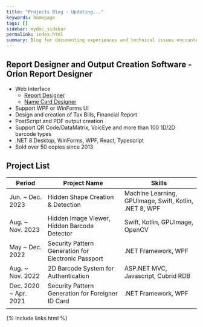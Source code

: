 ```yaml
---
title: "Projects Blog - Updating..."
keywords: homepage
tags: []
sidebar: mydoc_sidebar
permalink: index.html
summary: Blog for documenting experiences and technical issues encountered while undertaking various software development projects.
---
```


## Report Designer and Output Creation Software - Orion Report Designer

- Web Interface 
    - [Report Designer](https://report.oryonsoft.com/)
    - [Name Card Designer](https://report.oryonsoft.com/DesignAgitIFrame/Komsco_NameCard01/NameCard.txt)
- Support WPF or WinForms UI
- Design and creation of Tax Bills, Financial Report
- PostScript and PDF output creation
- Support QR Code/DataMatrix, VoicEye and more than 100 1D/2D barcode types 
- .NET 8 Desktop, WinForms, WPF, React, Typescript 
- Sold over 50 copies since 2013

## Project List

|Period|Project Name|Skills|
|------|------------|------|
|Jun. ~ Dec. 2023|Hidden Shape Creation & Detection|Machine Learning, GPUImage, Swift, Kotlin, .NET 8, WPF|
|Aug. ~ Nov. 2023|Hidden Image Viewer, Hidden Barcode Detector|Swift, Kotlin, GPUImage, OpenCV|
|May ~ Dec. 2022|Security Pattern Generation for Electronic Passport|.NET Framework, WPF|
|Aug. ~ Nov. 2022|2D Barcode System for Authentication|ASP.NET MVC, Javascript, Cubrid RDB|
|Dec. 2020 ~ Apr. 2021|Security Pattern Generation for Foreigner ID Card|.NET Framework, WPF|
||||


{% include links.html %}
